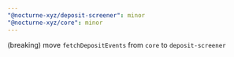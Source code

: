 ```yaml
---
"@nocturne-xyz/deposit-screener": minor
"@nocturne-xyz/core": minor
---
```


(breaking) move `fetchDepositEvents` from `core` to `deposit-screener`
